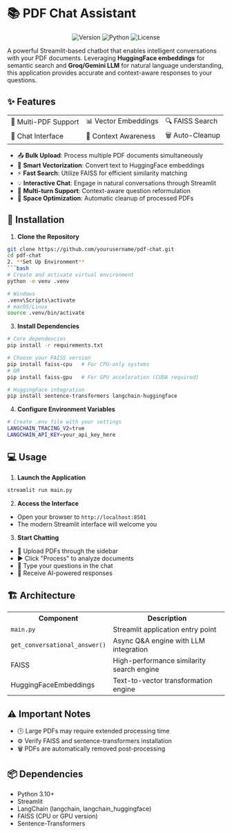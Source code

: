 # 📚 PDF Chat Assistant

<div align="center">

![Version](https://img.shields.io/badge/version-1.0.0-blue)
![Python](https://img.shields.io/badge/python-3.10%2B-brightgreen)
![License](https://img.shields.io/badge/license-MIT-orange)

</div>

A powerful Streamlit-based chatbot that enables intelligent conversations with your PDF documents. Leveraging **HuggingFace embeddings** for semantic search and **Groq/Gemini LLM** for natural language understanding, this application provides accurate and context-aware responses to your questions.

## ✨ Features

<div align="center">
<table>
<tr>
<td>🔄 Multi-PDF Support</td>
<td>📊 Vector Embeddings</td>
<td>🔍 FAISS Search</td>
</tr>
<tr>
<td>💬 Chat Interface</td>
<td>🧠 Context Awareness</td>
<td>🗑️ Auto-Cleanup</td>
</tr>
</table>
</div>

- 📤 **Bulk Upload**: Process multiple PDF documents simultaneously
- 🔢 **Smart Vectorization**: Convert text to HuggingFace embeddings
- ⚡ **Fast Search**: Utilize FAISS for efficient similarity matching
- 💡 **Interactive Chat**: Engage in natural conversations through Streamlit
- 🔄 **Multi-turn Support**: Context-aware question reformulation
- 🧹 **Space Optimization**: Automatic cleanup of processed PDFs

## 🚀 Installation

1. **Clone the Repository**
```bash
git clone https://github.com/yourusername/pdf-chat.git
cd pdf-chat
2. **Set Up Environment**
```bash
# Create and activate virtual environment
python -m venv .venv

# Windows
.venv\Scripts\activate
# macOS/Linux
source .venv/bin/activate
```

3. **Install Dependencies**
```bash
# Core dependencies
pip install -r requirements.txt

# Choose your FAISS version
pip install faiss-cpu   # For CPU-only systems
# OR
pip install faiss-gpu   # For GPU acceleration (CUDA required)

# HuggingFace integration
pip install sentence-transformers langchain-huggingface
```

4. **Configure Environment Variables**
```bash
# Create .env file with your settings
LANGCHAIN_TRACING_V2=true
LANGCHAIN_API_KEY=your_api_key_here
```
## 💻 Usage

1. **Launch the Application**
```bash
streamlit run main.py
```

2. **Access the Interface**
- Open your browser to `http://localhost:8501`
- The modern Streamlit interface will welcome you

3. **Start Chatting**
- 📂 Upload PDFs through the sidebar
- ▶️ Click "Process" to analyze documents
- 💭 Type your questions in the chat
- 🤖 Receive AI-powered responses

## 🏗️ Architecture

<div align="center">
<table>
<tr>
<th>Component</th>
<th>Description</th>
</tr>
<tr>
<td><code>main.py</code></td>
<td>Streamlit application entry point</td>
</tr>
<tr>
<td><code>get_conversational_answer()</code></td>
<td>Async Q&A engine with LLM integration</td>
</tr>
<tr>
<td>FAISS</td>
<td>High-performance similarity search engine</td>
</tr>
<tr>
<td>HuggingFaceEmbeddings</td>
<td>Text-to-vector transformation engine</td>
</tr>
</table>
</div>

## ⚠️ Important Notes

- 🕒 Large PDFs may require extended processing time
- ⚙️ Verify FAISS and sentence-transformers installation
- 🗑️ PDFs are automatically removed post-processing

## 📦 Dependencies

- Python 3.10+
- Streamlit
- LangChain (langchain, langchain_huggingface)
- FAISS (CPU or GPU version)
- Sentence-Transformers

